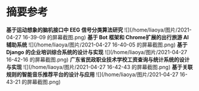 # 摘要参考
**基于运动想象的脑机接口中 EEG 信号分类算法研究**
![](/home/liaoya/图片/2021-04-27 16-39-09 的屏幕截图.png) 
**基于 Bot 框架和 Chrome扩展的出行旅游 AI 辅助系统**
![](/home/liaoya/图片/2021-04-27 16-40-05 的屏幕截图.png) 
**基于 Django 的企业培训综合系统的设计与实现**
![](/home/liaoya/图片/2021-04-27 16-42-16 的屏幕截图.png) 
**广东省民政职业技术学校工资查询与统计系统的设计与实现**
![](/home/liaoya/图片/2021-04-27 16-42-43 的屏幕截图.png) 
**基于关联规则的智能音乐推荐平台的设计与应用**
![](/home/liaoya/图片/2021-04-27 16-43-21 的屏幕截图.png) 